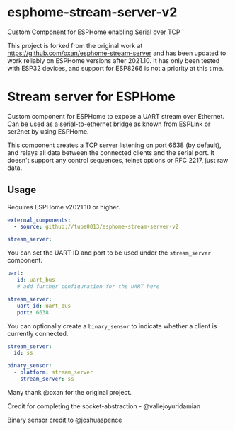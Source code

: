 # esphome-stream-server-v2
Custom Component for ESPHome enabling Serial over TCP

This project is forked from the original work at 
https://github.com/oxan/esphome-stream-server and has been updated to work reliably on ESPHome versions after 2021.10. It has only been tested with ESP32 devices, and support for ESP8266 is not a priority at this time.

Stream server for ESPHome
=========================

Custom component for ESPHome to expose a UART stream over Ethernet. Can be used as a serial-to-ethernet bridge as
known from ESPLink or ser2net by using ESPHome.

This component creates a TCP server listening on port 6638 (by default), and relays all data between the connected
clients and the serial port. It doesn't support any control sequences, telnet options or RFC 2217, just raw data.

Usage
-----

Requires ESPHome v2021.10 or higher.

```yaml
external_components:
  - source: github://tube0013/esphome-stream-server-v2

stream_server:
```

You can set the UART ID and port to be used under the `stream_server` component.

```yaml
uart:
   id: uart_bus
   # add further configuration for the UART here

stream_server:
   uart_id: uart_bus
   port: 6638
```

You can optionally create a `binary_sensor` to indicate whether a client is currently connected.

```yaml
stream_server:
  id: ss

binary_sensor:
  - platform: stream_server
    stream_server: ss
```

Many thank @oxan for the original project.

Credit for completing the socket-abstraction - @vallejoyuridamian

Binary sensor credit to @joshuaspence
